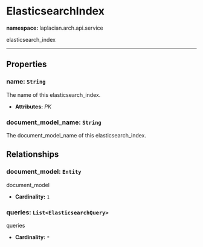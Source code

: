 # **ElasticsearchIndex**
**namespace:** laplacian.arch.api.service

elasticsearch_index



---

## Properties

### name: `String`
The name of this elasticsearch_index.
- **Attributes:** *PK*

### document_model_name: `String`
The document_model_name of this elasticsearch_index.

## Relationships

### document_model: `Entity`
document_model
- **Cardinality:** `1`

### queries: `List<ElasticsearchQuery>`
queries
- **Cardinality:** `*`